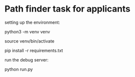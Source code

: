 # Path finder task for applicants

setting up the environment:

python3 -m venv venv

source venv/bin/activate

pip install -r requirements.txt

run the debug server:

python run.py
